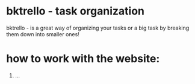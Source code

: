 # bktrello - task organization
bktrello - is a great way of organizing your tasks or a big task by breaking them down into smaller ones!
# how to work with the website:
1. ...